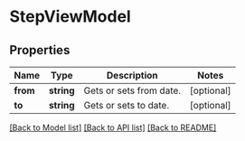 # StepViewModel

## Properties
Name | Type | Description | Notes
------------ | ------------- | ------------- | -------------
**from** | **string** | Gets or sets from date. | [optional] 
**to** | **string** | Gets or sets to date. | [optional] 

[[Back to Model list]](../../README.md#documentation-for-models) [[Back to API list]](../../README.md#documentation-for-api-endpoints) [[Back to README]](../../README.md)

